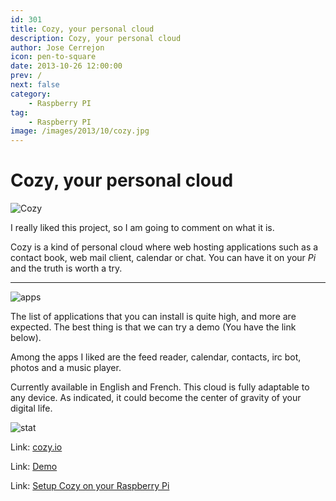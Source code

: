 ```yaml
---
id: 301
title: Cozy, your personal cloud
description: Cozy, your personal cloud
author: Jose Cerrejon
icon: pen-to-square
date: 2013-10-26 12:00:00
prev: /
next: false
category:
    - Raspberry PI
tag:
    - Raspberry PI
image: /images/2013/10/cozy.jpg
---
```


# Cozy, your personal cloud

![Cozy](/images/2013/10/cozy.jpg)

I really liked this project, so I am going to comment on what it is.

Cozy is a kind of personal cloud where web hosting applications such as a contact book, web mail client, calendar or chat. You can have it on your _Pi_ and the truth is worth a try.

---

![apps](/images/2013/10/cozy_apps.jpg)

The list of applications that you can install is quite high, and more are expected. The best thing is that we can try a demo (You have the link below).

Among the apps I liked are the feed reader, calendar, contacts, irc bot, photos and a music player.

Currently available in English and French. This cloud is fully adaptable to any device. As indicated, it could become the center of gravity of your digital life.

![stat](/images/2013/10/cozy_stats.jpg)

Link: [cozy.io](https://cozy.io)

Link: [Demo](https://demo.cozycloud.cc/#home)

Link: [Setup Cozy on your Raspberry Pi](https://cozy.io/host/raspberry.html)

